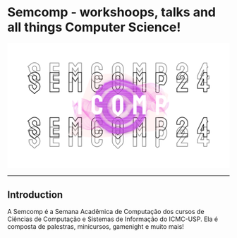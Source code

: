 # Semcomp - workshoops, talks and all things Computer Science!

<img alt="Eagle edu Mission Modal"  src="img/logo.png" />

---

## Introduction

A Semcomp é a Semana Acadêmica de Computação dos cursos de Ciências de Computação e Sistemas de Informação do ICMC-USP. Ela é composta de palestras, minicursos, gamenight e muito mais!

